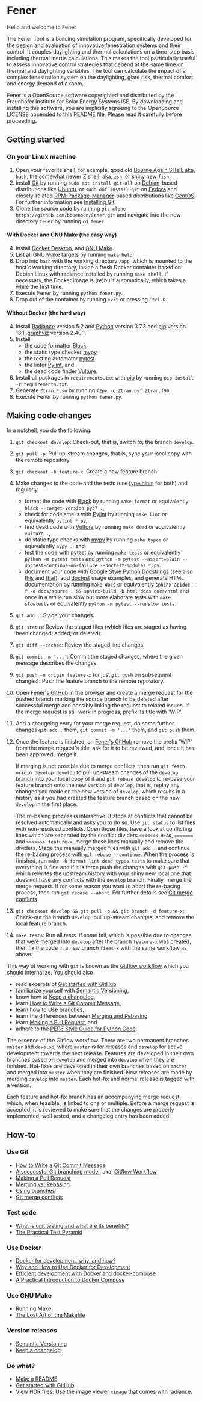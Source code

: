 # Fener

Hello and welcome to Fener

The Fener Tool is a building simulation program, specifically developed 
for the design and evaluation of innovative fenestration systems and 
their control. It couples daylighting and thermal calculations on a 
time-step basis, including thermal inertia calculations. This makes the 
tool particularly useful to assess innovative control strategies that 
depend at the same time on thermal and daylighting variables. The tool 
can calculate the impact of a complex fenestration system on the 
daylighting, glare risk, thermal comfort and energy demand of a room. 

Fener is a OpenSource software copyrighted and distributed by the Fraunhofer 
Institute for Solar Energy Systems ISE. By downloading
and installing this software, you are implicitly agreeing to the
OpenSource LICENSE appended to this README file.  Please read it
carefully before proceeding.

## Getting started

### On your Linux machine
1. Open your favorite shell, for example, good old
   [Bourne Again SHell, aka, `bash`](https://www.gnu.org/software/bash/),
   the somewhat newer
   [Z shell, aka, `zsh`](https://www.zsh.org/),
   or shiny new
   [`fish`](https://fishshell.com/).
2. Install [Git](https://git-scm.com/) by running
   `sudo apt install git-all` on [Debian](https://www.debian.org/)-based
   distributions like [Ubuntu](https://ubuntu.com/), or
   `sudo dnf install git` on [Fedora](https://getfedora.org/) and closely-related
   [RPM-Package-Manager](https://rpm.org/)-based distributions like
   [CentOS](https://www.centos.org/). For further information see
   [Installing Git](https://git-scm.com/book/en/v2/Getting-Started-Installing-Git).
3. Clone the source code by running
   `git clone https://github.com/bbuenoun/Fener.git` and navigate
   into the new directory `fener` by running `cd fener`.

#### With Docker and GNU Make (the easy way)
4. Install [Docker Desktop](https://www.docker.com/products/docker-desktop), and
   [GNU Make](https://www.gnu.org/software/make/).
5. List all GNU Make targets by running `make help`.
6. Drop into `bash` with the working directory `/app`, which
   is mounted to the host's working directory, inside a fresh Docker container
   based on Debian Linux with radiance installed by running `make shell`.
   If necessary, the Docker image is (re)built automatically, which takes
   a while the first time.
7. Execute Fener by running `python fener.py`.
8. Drop out of the container by running `exit` or pressing `Ctrl-D`.

#### Without Docker (the hard way)
4. Install [Radiance](https://www.radiance-online.org/) version 5.2 and
   [Python](https://www.python.org/) version 3.7.3 and
   [pip](https://pip.pypa.io/en/stable/) version 18.1.
   [graphviz](https://www.graphviz.org) version 2.40.1.
5. Install
   * the code formatter [Black](https://github.com/psf/black),
   * the static type checker [mypy](http://mypy-lang.org),
   * the testing automator [pytest](https://docs.pytest.org)
   * the linter [Pylint](https://www.pylint.org/), and
   * the dead code finder [Vulture](https://github.com/jendrikseipp/vulture).
6. Install all packages in `requirements.txt` with
   [pip](https://pip.pypa.io/en/stable/) by running
   `pip install -r requirements.txt`.
7. Generate `Ztran.*.so` by running `f2py -c Ztran.pyf Ztran.f90`.
8. Execute Fener by running `python fener.py`.

## Making code changes
In a nutshell, you do the following:
1. `git checkout develop`: Check-out, that is, switch to, the branch `develop`.
1. `git pull -p`: Pull up-stream changes, that is, sync your local copy with
   the remote repository.
1. `git checkout -b feature-x`: Create a new feature branch
1. Make changes to the code and the tests (use [type
   hints](https://docs.python.org/3/library/typing.html) for both) and
   regularly
   * format the code with
     [Black](https://github.com/psf/black) by running `make format` or
     equivalently `black --target-version py37 .`,
   * check for code smells with
     [Pylint](https://www.pylint.org/) by running `make lint` or equivalently
     `pylint *.py`,
   * find dead code with
     [Vulture](https://github.com/jendrikseipp/vulture) by running `make dead` or
     equivalently `vulture .`,
   * do static type checks with
     [mypy](http://mypy-lang.org/) by running `make types` or equivalently `mypy
     .`, and
   * test the code with [pytest](https://docs.pytest.org/en/) by running
     `make tests` or equivalently `python -m pytest tests` and `python -m pytest
     --assert=plain --doctest-continue-on-failure --doctest-modules *.py`.
   * document your code with
     [Google Style Python Docstrings](https://github.com/google/styleguide/blob/gh-pages/pyguide.md#38-comments-and-docstrings)
     (see also
     [this](https://sphinxcontrib-napoleon.readthedocs.io/en/latest/example_google.html)
     and
     [that](https://www.python.org/dev/peps/pep-0257/)),
     add
     [doctest](https://docs.python.org/3/library/doctest.html)
     usage examples, and generate HTML documentation by running `make docs` or
     equivalently `sphinx-apidoc -f -o docs/source . && sphinx-build -b html
     docs docs/html`
   and once in a while run slow but more elaborate tests with `make slowtests`
   or equivalently `python -m pytest --runslow tests`.
1. `git add .`: Stage your changes.
1. `git status`: Review the staged files (which files are staged as having been
   changed, added, or deleted).
1. `git diff --cached`: Review the staged line changes.
1. `git commit -m '...'`: Commit the staged changes, where the given message
   describes the changes.
1. `git push -u origin feature-x` (or just `git push` on subsequent changes):
   Push the feature branch to the remote repository.
1. Open [Fener's GitHub](https://github.com/bbuenoun/Fener) in
   the browser and create a merge request for the pushed branch marking the
   source branch to be deleted after successful merge and possibly linking the
   request to related issues. If the merge request is still work in progress,
   prefix its title with 'WIP'.
1. Add a changelog entry for your merge request, do some further changes `git
    add .` them, `git commit -m '...'` them, and `git push` them.
1. Once the feature is finished, on
   [Fener's GitHub](https://github.com/bbuenoun/Fener)
   remove the prefix 'WIP' from the merge request's title, ask for it to be
   reviewed, and, once it has been approved, merge it.

   If merging is not possible due to merge conflicts, then run `git fetch
   origin develop:develop` to pull up-stream changes of the `develop` branch
   into your local copy of it and `git rebase develop` to re-base your feature
   branch onto the new version of `develop`, that is, replay any changes you
   made on the new version of `develop`, which results in a history as if you
   had created the feature branch based on the new `develop` in the first
   place.

   The re-basing process is interactive: It stops at conflicts that cannot be
   resolved automatically and asks you to do so. Use `git status` to list
   files with non-resolved conflicts. Open those files, have a look at
   conflicting lines which are separated by the conflict dividers `<<<<<<<
   HEAD`, `=======`, and `>>>>>>> feature-x`, merge those lines manually and
   remove the dividers. Stage the manually merged files with `git add .` and
   continue the re-basing process with `git rebase --continue`. When the
   process is finished, run `make -k format lint dead types tests` to make
   sure that everything is fine and if it is force push the changes with `git
   push -f` which rewrites the upstream history with your shiny new local one
   that does not have any conflicts with the `develop` branch. Finally, merge
   the merge request. If for some reason you want to abort the re-basing
   process, then run `git rebase --abort`. For further details see
   [Git merge conflicts](https://www.atlassian.com/git/tutorials/using-branches/merge-conflicts).
1. `git checkout develop && git pull -p && git branch -d feature-x`: Check-out
   the branch `develop`, pull up-stream changes, and remove the local feature
   branch.
1. `make tests`: Run all tests. If some fail, which is possible due to changes
   that were merged into `develop` after the branch `feature-x` was created,
   then fix the code in a new branch `fixes-x` with the same workflow as above.

This way of working with `git` is known as the [Gitflow
workflow](https://www.atlassian.com/git/tutorials/comparing-workflows/gitflow-workflow)
which you should internalize. You should also
* read excerpts of [Get started with GitHub](https://docs.github.com/en/github/getting-started-with-github/),
* familiarize yourself with [Semantic Versioning](https://semver.org/),
* know how to [Keep a changelog](https://keepachangelog.com/en/1.0.0/),
* learn [How to Write a Git Commit Message](https://chris.beams.io/posts/git-commit/),
* learn how to [Use branches](https://www.atlassian.com/git/tutorials/using-branches),
* learn the differences between [Merging and Rebasing](https://www.atlassian.com/git/tutorials/merging-vs-rebasing),
* learn [Making a Pull Request](https://www.atlassian.com/git/tutorials/making-a-pull-request), and
* adhere to the [PEP8 Style Guide for Python Code](https://www.python.org/dev/peps/pep-0008/).

The essence of the Gitflow workflow: There are two permanent branches `master`
and `develop`, where `master` is for releases and `develop` for active
development towards the next release. Features are developed in their own
branches based on `develop` and merged into `develop` when they are finished.
Hot-fixes are developed in their own branches based on `master` and merged into
`master` when they are finished. New releases are made by merging `develop`
into `master`. Each hot-fix and normal release is tagged with a version.

Each feature and hot-fix branch has an accompanying merge request, which,
when feasible, is linked to one or multiple.
Before a merge request is accepted, it is reviewed to make sure that the
changes are properly implemented, well tested, and a changelog entry has
been added.

## How-to

### Use Git
- [How to Write a Git Commit Message](https://chris.beams.io/posts/git-commit/)
- [A successful Git branching model](https://nvie.com/posts/a-successful-git-branching-model/), aka, [Gitflow Workflow](https://www.atlassian.com/git/tutorials/comparing-workflows/gitflow-workflow)
- [Making a Pull Request](https://www.atlassian.com/git/tutorials/making-a-pull-request)
- [Merging vs. Rebasing](https://www.atlassian.com/git/tutorials/merging-vs-rebasing)
- [Using branches](https://www.atlassian.com/git/tutorials/using-branches)
- [Git merge conflicts](https://www.atlassian.com/git/tutorials/using-branches/merge-conflicts)
### Test code
- [What is unit testing and what are its benefits?](https://stackoverflow.com/questions/1383/what-is-unit-testing/1398#1398)
- [The Practical Test Pyramid](https://martinfowler.com/articles/practical-test-pyramid.html)
### Use Docker
- [Docker for development, why, and how?](https://www.reddit.com/r/docker/comments/982cag/docker_for_development_why_and_how/)
- [Why and How to Use Docker for Development](https://medium.com/travis-on-docker/why-and-how-to-use-docker-for-development-a156c1de3b24)
- [Efficient development with Docker and docker-compose](https://hackernoon.com/efficient-development-with-docker-and-docker-compose-e354b4d24831)
- [A Practical Introduction to Docker Compose](https://hackernoon.com/practical-introduction-to-docker-compose-d34e79c4c2b6)
### Use GNU Make
- [Running Make](https://swcarpentry.github.io/make-novice/reference.html)
- [The Lost Art of the Makefile](https://www.olioapps.com/blog/the-lost-art-of-the-makefile/)
### Version releases
- [Semantic Versioning](https://semver.org/)
- [Keep a changelog](https://keepachangelog.com/en/1.0.0/)
### Do what?
- [Make a README](https://www.makeareadme.com/)
- [Get started with GitHub](https://docs.github.com/en/github/getting-started-with-github/)
- View HDR files: Use the image viewer `ximage` that comes with radiance.
